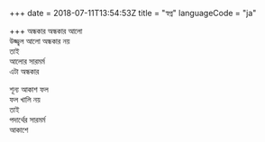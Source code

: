 +++
date = 2018-07-11T13:54:53Z
title = "স্বপ্ন"
languageCode = "ja"
 
+++ 
অন্ধকার অন্ধকার আলো   
উজ্জ্বল আলো অন্ধকার নয়   
তাই   
আলোর সারমর্ম   
এটা অন্ধকার   
   
শূন্য আকাশ ফল   
ফল খালি নয়   
তাই   
পদার্থের সারমর্ম   
আকাশে  